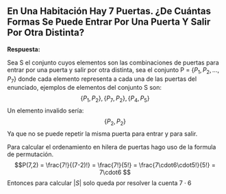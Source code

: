 ## En Una Habitación Hay 7 Puertas. ¿De Cuántas Formas Se Puede Entrar Por Una Puerta Y Salir Por Otra Distinta?

**Respuesta:**

Sea S el conjunto cuyos elementos son las combinaciones de puertas para entrar por una puerta y salir por otra distinta, sea el conjunto P = {$P_1, P_2,... , P_7$} donde cada elemento representa a cada una de las puertas del enunciado, ejemplos de elementos del conjunto S son:
$$
\{P_1, P_2\}, \{P_7, P_2\},\{P_4,P_5\}
$$
Un elemento invalido sería:
$$
\{P_2,P_2\}
$$
Ya que no se puede repetir la misma puerta para entrar y para salir.

Para calcular el ordenamiento en hilera de puertas hago uso de la formula de permutación.
$$P(7,2) 
= \frac{7!}{(7-2)!} 
= \frac{7!}{5!} 
= \frac{7\cdot6\cdot5!}{5!}
= 7\cdot6
$$
Entonces para calcular $|S|$ solo queda por resolver la cuenta $7\cdot6$